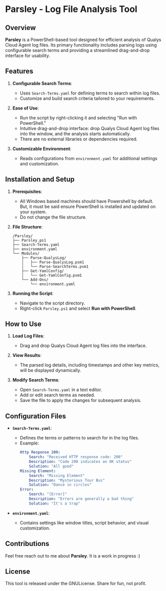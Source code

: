 # Parsley - Log File Analysis Tool

## Overview

**Parsley** is a PowerShell-based tool designed for efficient analysis of Qualys Cloud Agent log files. Its primary functionality includes parsing logs using configurable search terms and providing a streamlined drag-and-drop interface for usability.

## Features

1. **Configurable Search Terms**:
   - Uses `Search-Terms.yaml` for defining terms to search within log files.
   - Customize and build search criteria tailored to your requirements.

2. **Ease of Use**:
   - Run the script by right-clicking it and selecting "Run with PowerShell."
   - Intuitive drag-and-drop interface: drop Qualys Cloud Agent log files into the window, and the analysis starts automatically.
   - There are no external libraries or dependencies required.

3. **Customizable Environment**:
   - Reads configurations from `environment.yaml` for additional settings and customization.

## Installation and Setup

1. **Prerequisites**:
   - All Windows based machines should have Powershell by default. But, it must be said ensure PowerShell is installed and updated on your system.
   - Do not change the file structure.

2. **File Structure**:
   ```
   /Parsley/
   ├── Parsley.ps1
   ├── Search-Terms.yaml
   ├── environment.yaml
   └── Modules/
       ├── Parse-QualysLog/
       │   ├── Parse-QualysLog.psm1
       │   └── Parse-SearchTerms.psm1
       ├── Get-YamlConfig/
       │   └── Get-YamlConfig.psm1
       └── Add-Ons/
           └── environment.yaml
   ```

3. **Running the Script**:
   - Navigate to the script directory.
   - Right-click `Parsley.ps1` and select **Run with PowerShell**.

## How to Use

1. **Load Log Files**:
   - Drag and drop Qualys Cloud Agent log files into the interface.

2. **View Results**:
   - The parsed log details, including timestamps and other key metrics, will be displayed dynamically.

3. **Modify Search Terms**:
   - Open `Search-Terms.yaml` in a text editor.
   - Add or edit search terms as needed.
   - Save the file to apply the changes for subsequent analysis.

## Configuration Files

- **`Search-Terms.yaml`**:
  - Defines the terms or patterns to search for in the log files.
  - Example:
    ```yaml
    Http Response 200:
        Search: "Received HTTP response code: 200"
        Description: "Code 200 indicates an OK status"
        Solution: "All good"
    Missing Element:
        Search: "Missing Element"
        Description: "Mysterious Tour Bus"
        Solution: "Dance in circles"
    Error: 
        Search: "[Error]"
        Description: "Errors are generally a bad thing"
        Solution: "It's a trap"
    ```

- **`environment.yaml`**:
  - Contains settings like window titles, script behavior, and visual customization.

## Contributions

Feel free reach out to me about **Parsley**. It is a work in progress :)

## License

This tool is released under the GNULicense. Share for fun, not profit. 
